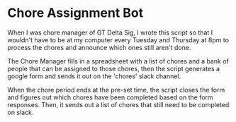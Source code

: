 # Chore Assignment Bot

When I was chore manager of GT Delta Sig, I wrote this script so that I wouldn't have to be at my computer every Tuesday and Thursday at 8pm to process the chores and announce which ones still aren't done.

The Chore Manager fills in a spreadsheet with a list of chores and a bank of people that can be assigned to those chores, then the script generates a google form and sends it out on the 'chores' slack channel.

When the chore period ends at the pre-set time, the script closes the form and figures out which chores have been completed based on the form responses. Then, it sends out a list of chores that still need to be completed on slack.
